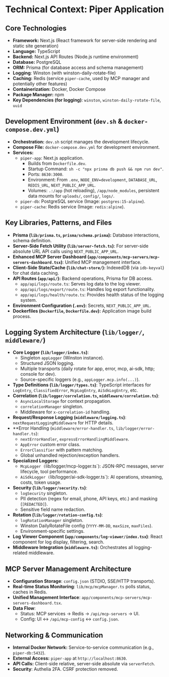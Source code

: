 # Technical Context: Piper Application

## Core Technologies

- **Framework:** Next.js (React framework for server-side rendering and static site generation)
- **Language:** TypeScript
- **Backend:** Next.js API Routes (Node.js runtime environment)
- **Database:** PostgreSQL
- **ORM:** Prisma (for database access and schema management)
- **Logging**: Winston (with winston-daily-rotate-file)
- **Caching:** Redis (service `piper-cache`, used by MCP manager and potentially other features)
- **Containerization:** Docker, Docker Compose
- **Package Manager:** npm
- **Key Dependencies (for logging)**: `winston`, `winston-daily-rotate-file`, `uuid`

## Development Environment (`dev.sh` & `docker-compose.dev.yml`)

- **Orchestration:** `dev.sh` script manages the development lifecycle.
- **Compose File:** `docker-compose.dev.yml` for development environment.
- **Services:**
    - `piper-app`: Next.js application.
        - Builds from `Dockerfile.dev`.
        - Startup Command: `sh -c "npx prisma db push && npm run dev"`.
        - Ports: `8630:3000`.
        - Environment: From `.env`, `NODE_ENV=development`, `DATABASE_URL`, `REDIS_URL`, `NEXT_PUBLIC_APP_URL`.
        - Volumes: `.:/app` (hot reloading), `/app/node_modules`, persistent data mounts for `uploads/`, `config/`, `logs/`.
    - `piper-db`: PostgreSQL service (Image: `postgres:15-alpine`).
    - `piper-cache`: Redis service (Image: `redis:alpine`).

## Key Libraries, Patterns, and Files

- **Prisma (`lib/prisma.ts`, `prisma/schema.prisma`):** Database interactions, schema definition.
- **Server-Side Fetch Utility (`lib/server-fetch.ts`)**: For server-side absolute URL API calls using `NEXT_PUBLIC_APP_URL`.
- **Enhanced MCP Server Dashboard (`app/components/mcp-servers/mcp-servers-dashboard.tsx`)**: Unified MCP management interface.
- **Client-Side State/Cache (`lib/chat-store/`):** IndexedDB (via `idb-keyval`) for chat data caching.
- **API Routes (`app/api/`):** Backend operations, Prisma for DB access.
    - `app/api/logs/route.ts`: Serves log data to the log viewer.
    - `app/api/logs/export/route.ts`: Handles log export functionality.
    - `app/api/logs/health/route.ts`: Provides health status of the logging system.
- **Environment Configuration (`.env`):** Secrets, `NEXT_PUBLIC_APP_URL`.
- **Dockerfiles (`Dockerfile`, `Dockerfile.dev`):** Application image build process.

## Logging System Architecture (`lib/logger/`, `middleware/`)

- **Core Logger (`lib/logger/index.ts`)**: 
    - Singleton `appLogger` (Winston instance).
    - Structured JSON logging.
    - Multiple transports (daily rotate for app, error, mcp, ai-sdk, http; console for dev).
    - Source-specific loggers (e.g., `appLogger.mcp.info(...)`).
- **Type Definitions (`lib/logger/types.ts`)**: TypeScript interfaces for `LogEntry`, `ClassifiedError`, `McpLogEntry`, `AiSdkLogEntry`, etc.
- **Correlation (`lib/logger/correlation.ts`, `middleware/correlation.ts`)**: 
    - `AsyncLocalStorage` for context propagation.
    - `correlationManager` singleton.
    - Middleware for `x-correlation-id` handling.
- **Request/Response Logging (`middleware/logging.ts`)**: `nextRequestLoggingMiddleware` for HTTP details.
- **Error Handling (`middleware/error-handler.ts`, `lib/logger/error-handler.ts`):
    - `nextErrorHandler`, `expressErrorHandlingMiddleware`.
    - `AppError` custom error class.
    - `ErrorClassifier` with pattern matching.
    - Global unhandled rejection/exception handlers.
- **Specialized Loggers:**
    - `McpLogger (`lib/logger/mcp-logger.ts`): JSON-RPC messages, server lifecycle, tool performance.
    - `AiSdkLogger (`lib/logger/ai-sdk-logger.ts`): AI operations, streaming, costs, token usage.
- **Security (`lib/logger/security.ts`)**:
    - `logSecurity` singleton.
    - PII detection (regex for email, phone, API keys, etc.) and masking (`[REDACTED]`).
    - Sensitive field name redaction.
- **Rotation (`lib/logger/rotation-config.ts`)**:
    - `logRotationManager` singleton.
    - Winston DailyRotateFile config (`YYYY-MM-DD`, `maxSize`, `maxFiles`).
    - Environment-specific settings.
- **Log Viewer Component (`app/components/log-viewer/index.tsx`)**: React component for log display, filtering, search.
- **Middleware Integration (`middleware.ts`):** Orchestrates all logging-related middleware.

## MCP Server Management Architecture

- **Configuration Storage**: `config.json` (STDIO, SSE/HTTP transports).
- **Real-time Status Monitoring**: `lib/mcp/mcpManager.ts` polls status, caches in Redis.
- **Unified Management Interface**: `app/components/mcp-servers/mcp-servers-dashboard.tsx`.
- **Data Flow**:
    - Status: MCP services → Redis → `/api/mcp-servers` → UI.
    - Config: UI ↔ `/api/mcp-config` ↔ `config.json`.

## Networking & Communication

- **Internal Docker Network:** Service-to-service communication (e.g., `piper-db:5432`).
- **External Access:** `piper-app` at `http://localhost:8630`.
- **API Calls:** Client-side relative, server-side absolute via `serverFetch`.
- **Security**: Authelia 2FA. CSRF protection removed.